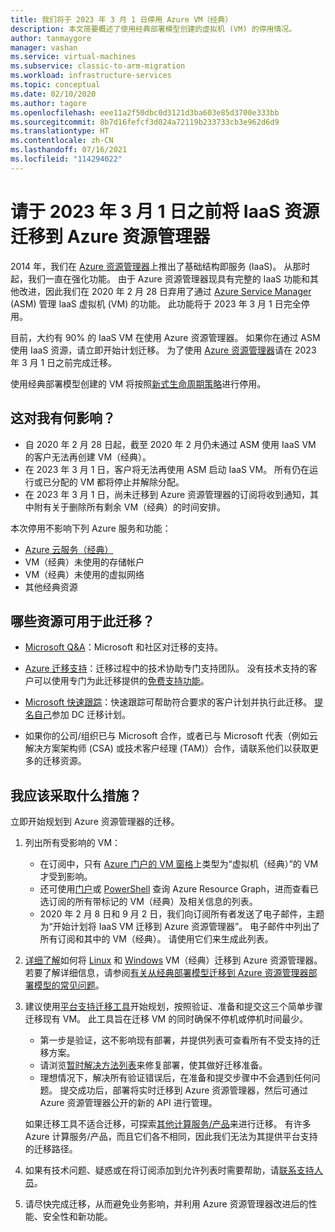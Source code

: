 ```yaml
---
title: 我们将于 2023 年 3 月 1 日停用 Azure VM（经典）
description: 本文简要概述了使用经典部署模型创建的虚拟机 (VM) 的停用情况。
author: tanmaygore
manager: vashan
ms.service: virtual-machines
ms.subservice: classic-to-arm-migration
ms.workload: infrastructure-services
ms.topic: conceptual
ms.date: 02/10/2020
ms.author: tagore
ms.openlocfilehash: eee11a2f50dbc0d3121d3ba603e85d3700e333bb
ms.sourcegitcommit: 8b7d16fefcf3d024a72119b233733cb3e962d6d9
ms.translationtype: HT
ms.contentlocale: zh-CN
ms.lasthandoff: 07/16/2021
ms.locfileid: "114294022"
---
```

# <a name="migrate-your-iaas-resources-to-azure-resource-manager-by-march-1-2023"></a>请于 2023 年 3 月 1 日之前将 IaaS 资源迁移到 Azure 资源管理器 

2014 年，我们在 [Azure 资源管理器](https://azure.microsoft.com/features/resource-manager/)上推出了基础结构即服务 (IaaS)。 从那时起，我们一直在强化功能。 由于 Azure 资源管理器现具有完整的 IaaS 功能和其他改进，因此我们在 2020 年 2 月 28 日弃用了通过 [Azure Service Manager](/azure/virtual-machines/migration-classic-resource-manager-faq#what-is-azure-service-manager-and-what-does-it-mean-by-classic) (ASM) 管理 IaaS 虚拟机 (VM) 的功能。 此功能将于 2023 年 3 月 1 日完全停用。 

目前，大约有 90% 的 IaaS VM 在使用 Azure 资源管理器。 如果你在通过 ASM 使用 IaaS 资源，请立即开始计划迁移。 为了使用 [Azure 资源管理器](../azure-resource-manager/management/index.yml)请在 2023 年 3 月 1 日之前完成迁移。

使用经典部署模型创建的 VM 将按照[新式生命周期策略](https://support.microsoft.com/help/30881/modern-lifecycle-policy)进行停用。

## <a name="how-does-this-affect-me"></a>这对我有何影响？ 

- 自 2020 年 2 月 28 日起，截至 2020 年 2 月仍未通过 ASM 使用 IaaS VM 的客户无法再创建 VM（经典）。 
- 在 2023 年 3 月 1 日，客户将无法再使用 ASM 启动 IaaS VM。 所有仍在运行或已分配的 VM 都将停止并解除分配。 
- 在 2023 年 3 月 1 日，尚未迁移到 Azure 资源管理器的订阅将收到通知，其中附有关于删除所有剩余 VM（经典）的时间安排。  

本次停用不影响下列 Azure 服务和功能： 
- [Azure 云服务（经典）](../cloud-services/cloud-services-choose-me.md)
- VM（经典）未使用的存储帐户 
- VM（经典）未使用的虚拟网络 
- 其他经典资源

## <a name="what-resources-are-available-for-this-migration"></a>哪些资源可用于此迁移？

- [Microsoft Q&A](/answers/topics/azure-virtual-machines-migration.html)：Microsoft 和社区对迁移的支持。

- [Azure 迁移支持](https://ms.portal.azure.com/#create/Microsoft.Support/Parameters/{"pesId":"6f16735c-b0ae-b275-ad3a-03479cfa1396","supportTopicId":"1135e3d0-20e2-aec5-4ef0-55fd3dae2d58"})：迁移过程中的技术协助专门支持团队。 没有技术支持的客户可以使用专门为此迁移提供的[免费支持功能](https://ms.portal.azure.com/#create/Microsoft.Support/Parameters/%7B%0A%20%20%20%20%22pesId%22%3A%20%22f3dc5421-79ef-1efa-41a5-42bf3cbb52c6%22%2C%0A%20%20%20%20%22supportTopicId%22%3A%20%22794bb734-af1b-e2d5-a757-dac7438009ab%22%2C%0A%20%20%20%20%22contextInfo%22%3A%20%22Migrate%20IAAS%20resources%20from%20Classic%20%28ASM%29%20to%20Azure%20Resource%20Manager%20%28ARM%29%22%2C%0A%20%20%20%20%22caller%22%3A%20%22NoSupportPlanASM2ARM%22%2C%0A%20%20%20%20%22severity%22%3A%20%222%22%0A%7D)。 

- [Microsoft 快速跟踪](https://www.microsoft.com/fasttrack)：快速跟踪可帮助符合要求的客户计划并执行此迁移。 [提名自己](https://nam06.safelinks.protection.outlook.com/?url=https%3A%2F%2Fazure.microsoft.com%2Fen-us%2Fprograms%2Fazure-fasttrack%2F%23nomination&data=02%7C01%7CTanmay.Gore%40microsoft.com%7C3e75bbf3617944ec663a08d85c058340%7C72f988bf86f141af91ab2d7cd011db47%7C1%7C0%7C637360526032558561&sdata=CxWTVQQPVWNwEqDZKktXzNV74pX91uyJ8dY8YecIgGc%3D&reserved=0)参加 DC 迁移计划。  

- 如果你的公司/组织已与 Microsoft 合作，或者已与 Microsoft 代表（例如云解决方案架构师 (CSA) 或技术客户经理 (TAM)）合作，请联系他们以获取更多的迁移资源。

## <a name="what-actions-should-i-take"></a>我应该采取什么措施？ 

立即开始规划到 Azure 资源管理器的迁移。 

1. 列出所有受影响的 VM： 

   - 在订阅中，只有 [Azure 门户的 VM 窗格](https://ms.portal.azure.com/#blade/HubsExtension/BrowseResourceBlade/resourceType/Microsoft.ClassicCompute%2FVirtualMachines)上类型为“虚拟机（经典）”的 VM 才受到影响。 
   - 还可使用[门户](https://portal.azure.com/#blade/HubsExtension/ArgQueryBlade/query/resources%0A%7C%20where%20type%20%3D%3D%20%22microsoft.classiccompute%2Fvirtualmachines%22)或 [PowerShell](../governance/resource-graph/concepts/work-with-data.md) 查询 Azure Resource Graph，进而查看已选订阅的所有带标记的 VM（经典）及相关信息的列表。 
   - 2020 年 2 月 8 日和 9 月 2 日，我们向订阅所有者发送了电子邮件，主题为“开始计划将 IaaS VM 迁移到 Azure 资源管理器”。 电子邮件中列出了所有订阅和其中的 VM（经典）。 请使用它们来生成此列表。 

1. [详细了解](./migration-classic-resource-manager-overview.md)如何将 [Linux](./migration-classic-resource-manager-plan.md) 和 [Windows](./migration-classic-resource-manager-plan.md) VM（经典）迁移到 Azure 资源管理器。 若要了解详细信息，请参阅[有关从经典部署模型迁移到 Azure 资源管理器部署模型的常见问题](./migration-classic-resource-manager-faq.yml)。

1. 建议使用[平台支持迁移工具](./migration-classic-resource-manager-overview.md)开始规划，按照验证、准备和提交这三个简单步骤迁移现有 VM。 此工具旨在迁移 VM 的同时确保不停机或停机时间最少。 

   - 第一步是验证，这不影响现有部署，并提供列表可查看所有不受支持的迁移方案。 
   - 请浏览[暂时解决方法列表](./migration-classic-resource-manager-overview.md#unsupported-features-and-configurations)来修复部署，使其做好迁移准备。 
   - 理想情况下，解决所有验证错误后，在准备和提交步骤中不会遇到任何问题。 提交成功后，部署将实时迁移到 Azure 资源管理器，然后可通过 Azure 资源管理器公开的新的 API 进行管理。 

   如果迁移工具不适合迁移，可探索[其他计算服务/产品](/azure/architecture/guide/technology-choices/compute-decision-tree)来进行迁移。 有许多 Azure 计算服务/产品，而且它们各不相同，因此我们无法为其提供平台支持的迁移路径。  

1. 如果有技术问题、疑惑或在将订阅添加到允许列表时需要帮助，请[联系支持人员](https://ms.portal.azure.com/#create/Microsoft.Support/Parameters/{"pesId":"6f16735c-b0ae-b275-ad3a-03479cfa1396","supportTopicId":"8a82f77d-c3ab-7b08-d915-776b4ff64ff4"})。

1. 请尽快完成迁移，从而避免业务影响，并利用 Azure 资源管理器改进后的性能、安全性和新功能。